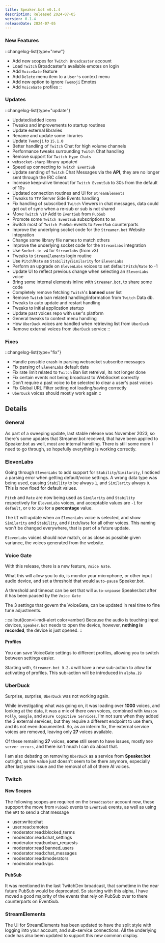 ```yaml
---
title: Speaker.bot v0.1.4
description: Released 2024-07-05
version: 0.1.4
releaseDate: 2024-07-05
---
```


### New Features
::changelog-list{type="new"}
* Add new scopes for `Twitch Broadcaster` account
* Load `Twitch` Broadcaster's available emotes on login
* Add `VoiceGate` feature
* Add `Delete` menu item to a `User'`s context menu
* Add new option to ignore `Twemoji` Emotes
* Add `VoiceGate` profiles
::

### Updates
::changelog-list{type="update"}
* Updated/added icons
* Tweaks and improvements to startup routines
* Update external libraries
* Rename and update some libraries
* Update `Twemoji` to `15.1.0`
* Better handling of `Twitch` Chat for high volume channels
* Performance tweaks surrounding `Twitch` Chat handling
* Remove support for `Twitch Hype Chats`
* `websocket-sharp` library updated
* Speed up connecting to `Twitch EventSub`
* Update sending of `Twitch` Chat Messages via the **API**, they are no longer sent through the IRC client.
* Increase keep-alive timeout for `Twitch EventSub` to 30s from the default of 10s
* Updated connection routines and UI for `StreamElements`
* Tweaks to `7TV` Server Side Events handling
* Fix handling of subscribed `Twitch` Viewers in chat messages, data could get out of sync when a re-sub or sub is not shared
* Move `Twitch VIP` Add to `EventSub` from `PubSub`
* Promote some `Twitch EventSub` subscriptions to `GA`
* Switch most of `Twitch PubSub` events to `EventSub` counterparts
* Improve the underlying socket code for the `Streamer.bot` Website integration
* Change some library file names to match others
* Improve the underlying socket code for the `Streamlabs` integration
* Use `Socket.io v4` for `Streamlabs` (from v3)
* Tweaks to `StreamElements` login routine
* Use `Pitch`/`Rate` as `Stability`/`Similarity` for `ElevenLabs`
* Perform an upgrade on `ElevenLabs` voices to set default `Pitch`/`Rate` to -1
* Update UI to reflect previous change when selecting an `ElevenLabs` voice
* Bring some internal elements inline with `Streamer.bot`, to share some code
* Completely remove fetching `Twitch`'s **banned** user list
* Remove `Twitch` ban related handling/information from `Twitch` Data db.
* Tweaks to auto update and restart handling
* Tweaks to initial application startup
* Update past voices repo with user's platform
* General tweaks to context menu handling
* How `UberDuck` voices are handled when retrieving list from `UberDuck`
* Remove external voices from `UberDuck` service
::

### Fixes
::changelog-list{type="fix"}
* Handle possible crash in parsing websocket subscribe messages
* Fix parsing of `ElevenLabs` default data
* Fix rate limit related to `Twitch` Ban list retreival, its not longer done
* Fix certain events not being broadcast to WebSocket correctly
* Don't require a past voice to be selected to clear a user's past voices
* Fix Global URL Filter setting not loading/saving correctly
* `UberDuck` voices should mostly work again
::

## Details
### General
As part of a sweeping update, last stable release was November 2023, so there's some updates that Streamer.bot received, that have been applied to Speaker.bot as well, most are internal handling.  There is still some more I need to go through, so hopefully everything is working correctly.
### ElevenLabs
Going through `ElevenLabs` to add support for `Stability`/`Similarity`, I noticed a parsing error when getting default/voice settings.  A wrong data type was being used, causing `Stability` to be always `1`, and `Similarity` always `0`.  This is now fixed for default values.

`Pitch` and `Rate` are now being used as `Similarity` and `Stability` respectively for `ElevenLabs` voices, and acceptable values are `-1` for `default`, or `0` to `100` for a **percentage** value.

The `UI` will update when an `ElevenLabs` voice is selected, and show `Similarity` and `Stability`, and `Pitch`/`Rate` for all other voices.  This naming won't be changed everywhere, that is part of a future update.

`ElevenLabs` voices should now match, or as close as possible given variance, the voices generated from the website.
### Voice Gate
With this release, there is a new feature, `Voice Gate`.

What this will allow you to do, is monitor your microphone, or other input audio device, and set a threshold that would `auto-pause` Speaker.bot.

A threshold and timeout can be set that will `auto-unpause` Speaker.bot after it has been paused by the `Voice Gate`

The 3 settings that govern the VoiceGate, can be updated in real time to fine tune adjustments.

::callout{icon=i-mdi-alert color=amber}
Because the audio is touching input devices, `Speaker.bot` needs to open the device, however, **nothing is recorded**, the device is just opened.
::
#### Profiles
You can save VoiceGate settings to different profiles, allowing you to switch between settings easier.

Starting with, `Streamer.bot 0.2.4` will have a new sub-action to allow for activating of profiles. This sub-action will be introduced in `alpha.19`
### UberDuck
Surprise, surprise, `UberDuck` was not working again.

While investigating what was going on, it was loading over **1000** voices, and looking at the data, it was a mix of there own voices, combined with `Amazon Polly`, `Google`, and `Azure Cognitive Services`. I'm not sure when they added the 3 external services, but they require a different endpoint to use them, and its not even documented. So, as an interim fix, the external service voices are removed, leaving only **27** voices available.

Of these remaining **27** voices, **some** still seem to have issues, mostly `500 server errors`, and there isn't much I can do about that.

I am also debating on removing `UberDuck` as a service from **Speaker.bot** outright, as the value just doesn't seem to be there anymore, especially after last years issue and the removal of all of there AI voices.
### Twitch
#### New Scopes
The following scopes are required on the `broadcaster` account now, these supoport the move from `PubSub` events to `EventSub` events, as well as using the `API` to send a chat message
* user:write:chat
* user:read:emotes
* moderator:read:blocked_terms
* moderator:read:chat_settings
* moderator:read:unban_requests
* moderator:read banned_users
* moderator:read:chat_messages
* moderator:read:moderators
* moderator:read:vips
#### PubSub
It was mentioned in the last TwitchDev broadcast, that sometime in the near future PubSub would be deprecated. So starting with this alpha, I have moved a good majority of the events that rely on PubSub over to there counterparts on EventSub.
### StreamElements
The UI for StreamElements has been updated to have the split style with logging into your account, and sub-service connections. All the underlying code has also been updated to support this new common display.
